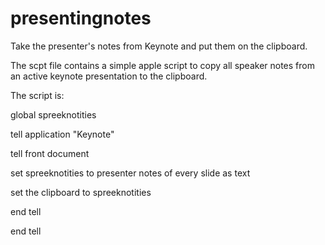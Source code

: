 # presentingnotes
Take the presenter's notes from Keynote and put them on the clipboard.

The scpt file contains a simple apple script to copy all speaker notes from an active keynote presentation to the clipboard.

The script is: 

global spreeknotities

tell application "Keynote"

tell front document

set spreeknotities to presenter notes of every slide as text

set the clipboard to spreeknotities

end tell

end tell

